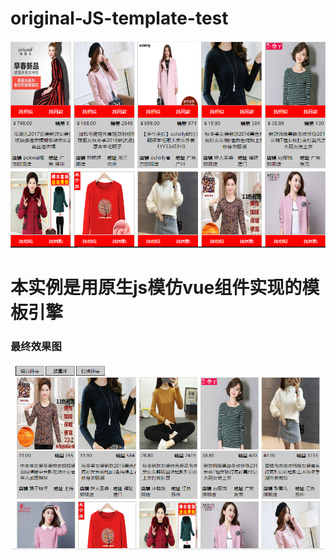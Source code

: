 # original-JS-template-test
![](https://github.com/meimei1235/original-JS-template-test/blob/master/images/%E6%95%88%E6%9E%9C%E5%9B%BE.jpg)
# 本实例是用原生js模仿vue组件实现的模板引擎
### 最终效果图
![](https://github.com/meimei1235/original-JS-template-test/blob/master/images/GIF.gif)
